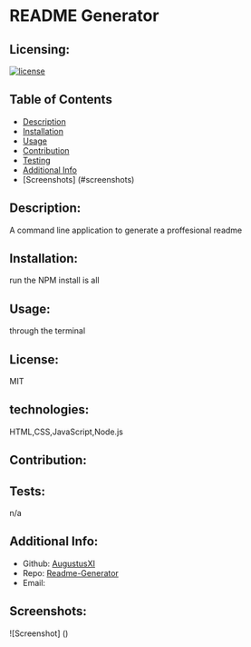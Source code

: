 # README Generator

## Licensing:

[![license](https://img.shields.io/badge/license-MIT-blue)](https://shields.io)

## Table of Contents

- [Description](#description)
- [Installation](#installation)
- [Usage](#usage)
- [Contribution](#contribution)
- [Testing](#testing)
- [Additional Info](#additional-info)
- [Screenshots] (#screenshots)

## Description:

A command line application to generate a proffesional readme

## Installation:

run the NPM install is all

## Usage:

through the terminal

## License:

MIT

## technologies:

HTML,CSS,JavaScript,Node.js

## Contribution:

## Tests:

n/a

## Additional Info:

- Github: [AugustusXI](https://github.com/AugustusXI)
- Repo: [Readme-Generator](https://github.com/AugustusXI/Readme-Generator)
- Email:

## Screenshots:

![Screenshot] ()
